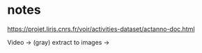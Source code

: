 # notes

https://projet.liris.cnrs.fr/voir/activities-dataset/actanno-doc.html

Video -> (gray) extract to images -> 

